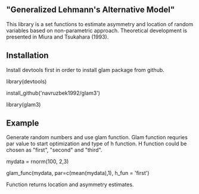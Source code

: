 

## "Generalized Lehmann's Alternative Model" 

This library is a set functions to estimate asymmetry and location of random variables based on non-parametric approach.
Theoretical development is presented in Miura and Tsukahara (1993). 


## Installation

Install devtools first in order to install glam package from github. 

library(devtools)

install_github('navruzbek1992/glam3')

library(glam3)

## Example

Generate random numbers and use glam function. Glam function requries par value to start optimization and type of h function. H function could be chosen as "first", "second" and "third". 

mydata = rnorm(100, 2,3)

glam_func(mydata, par=c(mean(mydata),1), h_fun = 'first')


Function returns location and asymmetry estimates.
